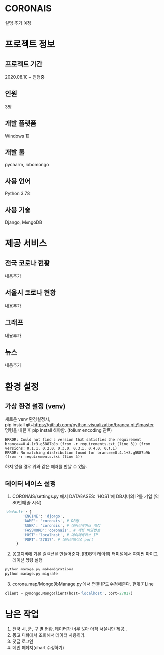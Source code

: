 # CORONAIS
설명 추가 예정
# 프로젝트 정보
## 프로젝트 기간
2020.08.10 ~ 진행중
## 인원
3명
## 개발 플랫폼
Windows 10
## 개발 툴
pycharm, robomongo
## 사용 언어
Python 3.7.8
## 사용 기술
Django, MongoDB
# 제공 서비스
## 전국 코로나 현황
내용추가
## 서울시 코로나 현황
내용추가
## 그래프
내용추가
## 뉴스
내용추가
# 환경 설정
## 가상 환경 설정 (venv)
새로운 venv 환경설정시, <br>
pip install git+https://github.com/python-visualization/branca.git@master <br>
명령을 내린 후 pip install 해야함.
(folium encoding 관련)
```
ERROR: Could not find a version that satisfies the requirement branca==0.4.1+3.g5887b9b (from -r requirements.txt (line 3)) (from versions: 0.1.1, 0.2.0, 0.3.0, 0.3.1, 0.4.0, 0.4.1)
ERROR: No matching distribution found for branca==0.4.1+3.g5887b9b (from -r requirements.txt (line 3))
```
하지 않을 경우 위와 같은 에러를 만날 수 있음.
## 데이터 베이스 설정
1. CORONAIS/settings.py 에서 DATABASES: 'HOST'에 DB서버의 IP를 기입 (약 80번째 줄 시작)
```python
'default': {
        'ENGINE': 'djongo',
        'NAME': 'coronais', # DB명
        'USER': 'coronais', # 데이터베이스 계정
        'PASSWORD':'coronais', # 계정 비밀번호
        'HOST':'localhost', # 데이테베이스 IP
        'PORT':'27017', # 데이터베이스 port
     }
```
2. 몽고디비에 기본 컬렉션을 만들어준다. (RDB의 테이블)
터미널에서 파이썬 마이그레이션 명령 실행
```bash
python manage.py makemigrations
python manage.py migrate
```
3.  corona_map/MongoDbManage.py 에서 연결 IP도 수정해준다.
현재 7 Line
```python
client = pymongo.MongoClient(host='localhost', port=27017)
```

# 남은 작업
1. 전국 시, 군, 구 별 현황.
데이터가 너무 많아 아직 서울시만 제공..
2. 몽고 디비에서 조회해서 데이터 사용하기.
3. 댓글 로그인
4. 메인 페이지(chart 수정하기)
